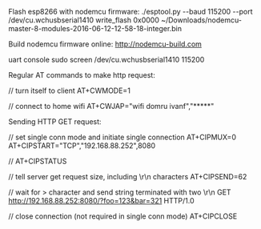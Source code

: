 Flash esp8266 with nodemcu firmware:
./esptool.py --baud 115200 --port /dev/cu.wchusbserial1410 write_flash 0x0000 ~/Downloads/nodemcu-master-8-modules-2016-06-12-12-58-18-integer.bin

Build nodemcu firmware online:
http://nodemcu-build.com

uart console
sudo screen /dev/cu.wchusbserial1410 115200

Regular AT commands to make http request:

// turn itself to client
AT+CWMODE=1

// connect to home wifi
AT+CWJAP="wifi domru ivanf","*****"

Sending HTTP GET request:

// set single conn mode and initiate single connection
AT+CIPMUX=0
AT+CIPSTART="TCP","192.168.88.252",8080

//
AT+CIPSTATUS

// tell server get request size, including \r\n characters
AT+CIPSEND=62

// wait for > character and send string terminated with two \r\n
GET http://192.168.88.252:8080/?foo=123&bar=321 HTTP/1.0

// close connection (not required in single conn mode)
AT+CIPCLOSE

